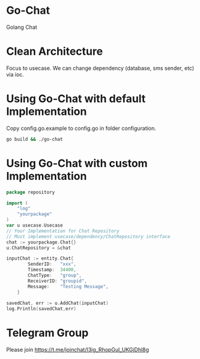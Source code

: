 # Go-Chat
Golang Chat

# Clean Architecture
Focus to usecase. We can change dependency (database, sms sender, etc) via ioc.

# Using Go-Chat with default Implementation
Copy config.go.example to config.go in folder configuration.
```bash
go build && ./go-chat
```

# Using Go-Chat with custom Implementation
```go
package repository

import (
	"log"
    "yourpackage"
)
var u usecase.Usecase
// Your Implementation for Chat Repository
// Must implement usecase/dependency/ChatRepository interface
chat := yourpackage.Chat{}
u.ChatRepository = &chat

inputChat := entity.Chat{
		SenderID:   "xxx",
		Timestamp:  34400,
		ChatType:   "group",
		ReceiverID: "groupid",
		Message:    "Testing Message",
    }
    
savedChat, err := u.AddChat(inputChat)
log.Println(savedChat,err)
```

# Telegram Group
Please join https://t.me/joinchat/I3ig_RhopGul_UKGjDhl8g
